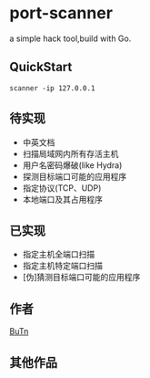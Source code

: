 port-scanner
===
a simple hack tool,build with Go.

## QuickStart
`scanner -ip 127.0.0.1`

## 待实现
- 中英文档
- 扫描局域网内所有存活主机
- 用户名密码爆破(like Hydra)
- 探测目标端口可能的应用程序
- 指定协议(TCP、UDP)
- 本地端口及其占用程序
## 已实现
- 指定主机全端口扫描
- 指定主机特定端口扫描
- [伪]猜测目标端口可能的应用程序

## 作者
[BuTn](https://github.com/kimmosc2)
## 其他作品
